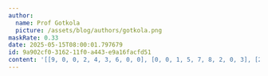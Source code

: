 ```yaml
---
author:
  name: Prof Gotkola
  picture: /assets/blog/authors/gotkola.png
maskRate: 0.33
date: 2025-05-15T08:00:01.797679
id: 9a902cf0-3162-11f0-a443-e9a16facfd51
content: '[[9, 0, 0, 2, 4, 3, 6, 0, 0], [0, 0, 1, 5, 7, 8, 2, 0, 3], [2, 3, 8, 0, 1, 6, 0, 4, 0], [0, 0, 0, 0, 8, 9, 0, 7, 0], [0, 2, 3, 0, 5, 0, 8, 6, 9], [0, 9, 6, 7, 0, 2, 4, 5, 1], [1, 8, 7, 3, 0, 0, 9, 2, 4], [4, 5, 0, 8, 2, 0, 1, 0, 6], [3, 6, 2, 4, 9, 1, 7, 8, 5]]'
---
```

